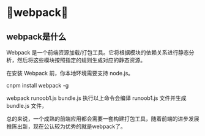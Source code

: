 # 🥝webpack🥝

## webpack是什么
Webpack 是一个前端资源加载/打包工具。它将根据模块的依赖关系进行静态分析，然后将这些模块按照指定的规则生成对应的静态资源。


在安装 Webpack 前，你本地环境需要支持 node.js。

cnpm install webpack -g


webpack runoob1.js bundle.js
执行以上命令会编译 runoob1.js 文件并生成bundle.js 文件，


总的来说，一个成熟的前端应用都会需要一套构建打包工具，随着前端的进步发展推陈出新，现在公认较为优秀的就是webpack了。